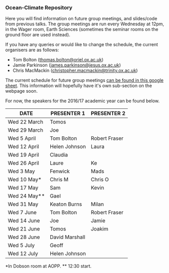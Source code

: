 ### Ocean-Climate Repository

Here you will find information on future group meetings, and slides/code from previous talks. The group meetings are run every Wednesday at 12pm, in the Wager room, Earth Sciences (sometimes the seminar rooms on the ground floor are used instead). 

If you have any queries or would like to change the schedule, the current organisers are as follows:

* Tom Bolton (thomas.bolton@oriel.ox.ac.uk)
* Jamie Parkinson (james.parkinson@jesus.ox.ac.uk)
* Chris MacMackin (christopher.macmackin@trinity.ox.ac.uk)

The current schedule for future group meetings [can be found in this google sheet](https://docs.google.com/spreadsheets/d/11S_bHZrkATnQsYqUyf3dwCsAEZUEdZSv06rGa5GjDLI/edit#gid=0). This information will hopefully have it's own sub-section on the webpage soon. 

For now, the speakers for the 2016/17 academic year can be found below.

| DATE         | PRESENTER 1    | PRESENTER 2   |
|--------------|----------------|---------------|
| Wed 22 March | Tomos          |               |
| Wed 29 March | Joe            |               |
| Wed 5 April  | Tom Bolton     | Robert Fraser |
| Wed 12 April | Helen Johnson  | Laura         |
| Wed 19 April | Claudia        |               |
| Wed 26 April | Laure          | Ke            |
| Wed 3 May    | Fenwick        | Mads          |
| Wed 10 May\* | Chris M        | Chris O       |
| Wed 17 May   | Sam            | Kevin         |
| Wed 24 May\*\*| Gael          |               |
| Wed 31 May   | Keaton Burns   | Milan         |
| Wed 7 June   | Tom Bolton     | Robert Fraser |
| Wed 14 June  | Joe            | Jamie         |
| Wed 21 June  | Tomos          | Joakim        |
| Wed 28 June  | David Marshall |               |
| Wed 5 July   | Geoff          |               |
| Wed 12 July  | Helen Johnson  |               |

\*In Dobson room at AOPP.
\*\* 12:30 start.
